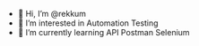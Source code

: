 - 👋 Hi, I’m @rekkum
- 👀 I’m interested in Automation Testing
- 🌱 I’m currently learning API Postman Selenium
